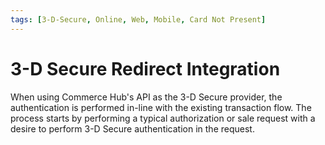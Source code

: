 ```yaml
---
tags: [3-D-Secure, Online, Web, Mobile, Card Not Present]
---
```


# 3-D Secure Redirect Integration

When using Commerce Hub's API as the 3-D Secure provider, the authentication is performed in-line with the existing transaction flow. The process starts by performing a typical authorization or sale request with a desire to perform 3-D Secure authentication in the request.
